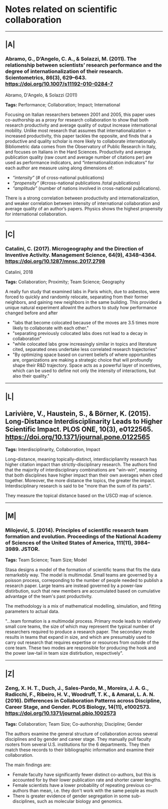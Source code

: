 # Notes related on scientific collaboration

--- 
## |A|

### Abramo, G., D’Angelo, C. A., & Solazzi, M. (2011). The relationship between scientists’ research performance and the degree of internationalization of their research. Scientometrics, 86(3), 629–643. https://doi.org/10.1007/s11192-010-0284-7

Abramo, D'Angelo, & Solazzi (2011)

**Tags:** Performance; Collaboration; Impact; International

Focusing on Italian researchers between 2001 and 2005, this paper uses co-authorship as a proxy for research collaboration to show that both research productivity and average quality of output increase international mobility. Unlike most research that assumes that internationalization -> increased productivity, this paper tackles the opposite, and finds that a productive and quality scholar is more likely to collaborate internationally. Bibliometric data comes from the Observatory of Public Research in Italy, and focuses on Italians in the Hard Sciences. Productivity and average publication quality (raw count and average number of citations per) are used as performance indicators, and “internationalization indicators” for each author are measure using along dimensions of:

- *“intensity”* (\# of cross-national publications)
- *“propensity”* (#cross-national publications /total publications)
- *“amplitude”* (number of nations involved in cross-national publications). 

There is a strong correlation between productivity and internationalization, and weaker correlation between intensity of international collaboration and average quality of an author’s papers. Physics shows the highest propensity for international collaboration. 


---
## |C|

### Catalini, C. (2017). Microgeography and the Direction of Inventive Activity. Management Science, 64(9), 4348–4364. https://doi.org/10.1287/mnsc.2017.2798


Catalini, 2018

**Tags:** Collaboration; Proximity; Team Science; Geography

A really fun study that examined labs in Paris which, due to asbestos, were forced to quickly and randomly relocate, separating from their former neighbors, and gaining new neighbors in the same building. This provided a unique natural experiment allowint the authors to study how performance changed before and after

- "labs that become colocated because of the moves are 3.5 times more likely to collaborate with each other."
- "separating previously colocated labs does not lead to a decay in collaboration"
- "while colocated labs grow increasingly similar in topics and literature cited, separated ones undertake less correlated research trajectories"
- "By optimizing space based on current beliefs of where opportunities are, organizations are making a strategic choice that will profoundly shape their R&D trajectory. Space acts as a powerful layer of incentives, which can be used to define not only the intensity of interactions, but also their quality."

---
## |L|

## Larivière, V., Haustein, S., & Börner, K. (2015). Long-Distance Interdisciplinarity Leads to Higher Scientific Impact. PLOS ONE, 10(3), e0122565. https://doi.org/10.1371/journal.pone.0122565
 
**Tags:** Interdisciplinarity, Collaboration, Impact

Long-distance, meaning topically-distinct, interdisciplianrity research has higher citation impact than strictly-disciplinary research. The authors find that the majority of interdisciplinary combinations are "win-win", meaning that both disciplines have higher impact than their own averages when cited together. Moreover, the more distance the topics, the greater the impact. Interdisciplinary research is said to be "more than the sum of its parts". 

They measure the topical distance based on the USCD map of science.


---
## |M|

### Milojević, S. (2014). Principles of scientific research team formation and evolution. Proceedings of the National Academy of Sciences of the United States of America, 111(11), 3984–3989. JSTOR.

**Tags:** Team Science; Team Size; Model

Stasa designs a model of the formation of scientific teams that fits the data remarkebly way. The model is multimodal. Small teams are governed by a poisson process, correponding to the number of people needed to publish a research paper. Large teams are instead governed by a power-law distirbution, such that new members are accumulated based on cumulative advantage of the team's past productivity. 

The methodology is a mix of mathematical modelling, simulation, and fitting parameters to actual data. 

"...team formation is a multimodal process. Primary mode leads to relatively small core teams, the size of which may represent the typical number of researchers required to produce a research paper. The secondary mode results in teams that expand in size, and which are presumably used to carry out research that requires expertise or resources from outside of the core team. These two modes are responsible for producing the hook and the power law-tail in team size distirbution, respectively".

 
---
## |Z|

### Zeng, X. H. T., Duch, J., Sales-Pardo, M., Moreira, J. A. G., Radicchi, F., Ribeiro, H. V., Woodruff, T. K., & Amaral, L. A. N. (2016). Differences in Collaboration Patterns across Discipline, Career Stage, and Gender. PLOS Biology, 14(11), e1002573. https://doi.org/10.1371/journal.pbio.1002573

**Tags:** Collaboration; Team Size; Co-authorship; Discipline; Gender

The authors examine the general structure of collaboration across several disciplines and by gender and career stage. They manually pull faculty rsoters from several U.S. institutions for the 6 departments. They then match these records to their bibliographic information and examine their collaboration.

The main findings are:
- Female faculty have significantly fewer distinct co-authors, but this is accounted for by their lower publication rate and shorter career lengths. 
- Female scientists have a lower probability of repeating previous co-authors than mean, i.e. they don't work with the same people as much
- There is greater evidence of gender segregation in some sub-disciplines, such as molecular biology and genomics. 

